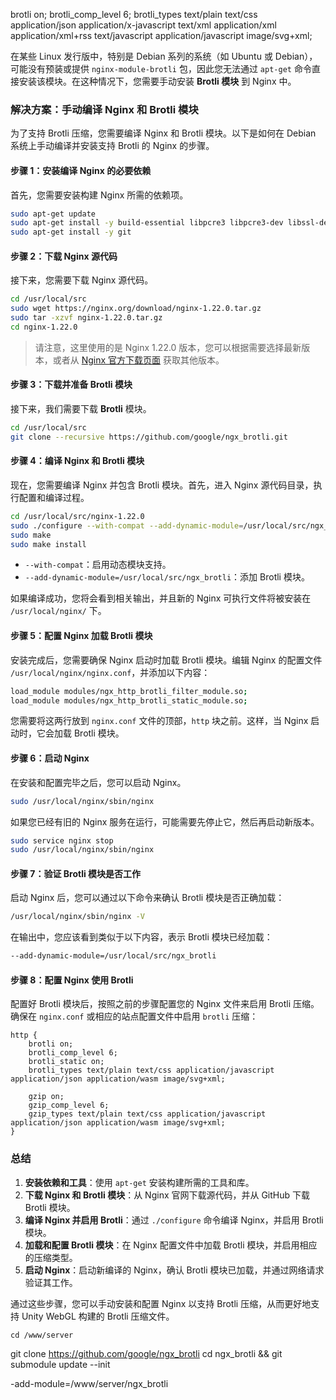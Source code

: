 brotli on;
brotli_comp_level  6;
brotli_types text/plain text/css application/json application/x-javascript text/xml application/xml application/xml+rss text/javascript application/javascript image/svg+xml;



在某些 Linux 发行版中，特别是 Debian 系列的系统（如 Ubuntu 或 Debian），可能没有预装或提供 `nginx-module-brotli` 包，因此您无法通过 `apt-get` 命令直接安装该模块。在这种情况下，您需要手动安装 **Brotli 模块** 到 Nginx 中。

### 解决方案：手动编译 Nginx 和 Brotli 模块

为了支持 Brotli 压缩，您需要编译 Nginx 和 Brotli 模块。以下是如何在 Debian 系统上手动编译并安装支持 Brotli 的 Nginx 的步骤。

#### 步骤 1：安装编译 Nginx 的必要依赖

首先，您需要安装构建 Nginx 所需的依赖项。

```bash
sudo apt-get update
sudo apt-get install -y build-essential libpcre3 libpcre3-dev libssl-dev zlib1g-dev
sudo apt-get install -y git
```

#### 步骤 2：下载 Nginx 源代码

接下来，您需要下载 Nginx 源代码。

```bash
cd /usr/local/src
sudo wget https://nginx.org/download/nginx-1.22.0.tar.gz
sudo tar -xzvf nginx-1.22.0.tar.gz
cd nginx-1.22.0
```

> 请注意，这里使用的是 Nginx 1.22.0 版本，您可以根据需要选择最新版本，或者从 [Nginx 官方下载页面](https://nginx.org/en/download.html) 获取其他版本。

#### 步骤 3：下载并准备 Brotli 模块

接下来，我们需要下载 **Brotli** 模块。

```bash
cd /usr/local/src
git clone --recursive https://github.com/google/ngx_brotli.git
```

#### 步骤 4：编译 Nginx 和 Brotli 模块

现在，您需要编译 Nginx 并包含 Brotli 模块。首先，进入 Nginx 源代码目录，执行配置和编译过程。

```bash
cd /usr/local/src/nginx-1.22.0
sudo ./configure --with-compat --add-dynamic-module=/usr/local/src/ngx_brotli
sudo make
sudo make install
```

- `--with-compat`：启用动态模块支持。
- `--add-dynamic-module=/usr/local/src/ngx_brotli`：添加 Brotli 模块。

如果编译成功，您将会看到相关输出，并且新的 Nginx 可执行文件将被安装在 `/usr/local/nginx/` 下。

#### 步骤 5：配置 Nginx 加载 Brotli 模块

安装完成后，您需要确保 Nginx 启动时加载 Brotli 模块。编辑 Nginx 的配置文件 `/usr/local/nginx/nginx.conf`，并添加以下内容：

```bash
load_module modules/ngx_http_brotli_filter_module.so;
load_module modules/ngx_http_brotli_static_module.so;
```

您需要将这两行放到 `nginx.conf` 文件的顶部，`http` 块之前。这样，当 Nginx 启动时，它会加载 Brotli 模块。

#### 步骤 6：启动 Nginx

在安装和配置完毕之后，您可以启动 Nginx。

```bash
sudo /usr/local/nginx/sbin/nginx
```

如果您已经有旧的 Nginx 服务在运行，可能需要先停止它，然后再启动新版本。

```bash
sudo service nginx stop
sudo /usr/local/nginx/sbin/nginx
```

#### 步骤 7：验证 Brotli 模块是否工作

启动 Nginx 后，您可以通过以下命令来确认 Brotli 模块是否正确加载：

```bash
/usr/local/nginx/sbin/nginx -V
```

在输出中，您应该看到类似于以下内容，表示 Brotli 模块已经加载：

```bash
--add-dynamic-module=/usr/local/src/ngx_brotli
```

#### 步骤 8：配置 Nginx 使用 Brotli

配置好 Brotli 模块后，按照之前的步骤配置您的 Nginx 文件来启用 Brotli 压缩。确保在 `nginx.conf` 或相应的站点配置文件中启用 `brotli` 压缩：

```nginx
http {
    brotli on;
    brotli_comp_level 6;
    brotli_static on;
    brotli_types text/plain text/css application/javascript application/json application/wasm image/svg+xml;

    gzip on;
    gzip_comp_level 6;
    gzip_types text/plain text/css application/javascript application/json application/wasm image/svg+xml;
}
```

### 总结

1. **安装依赖和工具**：使用 `apt-get` 安装构建所需的工具和库。
2. **下载 Nginx 和 Brotli 模块**：从 Nginx 官网下载源代码，并从 GitHub 下载 Brotli 模块。
3. **编译 Nginx 并启用 Brotli**：通过 `./configure` 命令编译 Nginx，并启用 Brotli 模块。
4. **加载和配置 Brotli 模块**：在 Nginx 配置文件中加载 Brotli 模块，并启用相应的压缩类型。
5. **启动 Nginx**：启动新编译的 Nginx，确认 Brotli 模块已加载，并通过网络请求验证其工作。

通过这些步骤，您可以手动安装和配置 Nginx 以支持 Brotli 压缩，从而更好地支持 Unity WebGL 构建的 Brotli 压缩文件。




    cd /www/server
git clone https://github.com/google/ngx_brotli
cd ngx_brotli && git submodule update --init

-add-module=/www/server/ngx_brotli